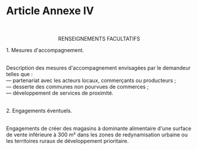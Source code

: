 # Article Annexe IV

<p><br/></p><p align='center'> 					RENSEIGNEMENTS FACULTATIFS</p><p> 					 1. Mesures d'accompagnement.</p><p><br/> 					 Description des mesures d'accompagnement envisagées par le demandeur telles que :<br/> 					 ― partenariat avec les acteurs locaux, commerçants ou producteurs ;<br/> 					 ― desserte des communes non pourvues de commerces ;<br/> 					 ― développement de services de proximité.</p><p><br/> 					 2. Engagements éventuels.</p><p><br/> 					 Engagements de créer des magasins à dominante alimentaire d'une surface de vente inférieure à 300 m² dans les zones de redynamisation urbaine ou les territoires ruraux de développement prioritaire.<br/></p>